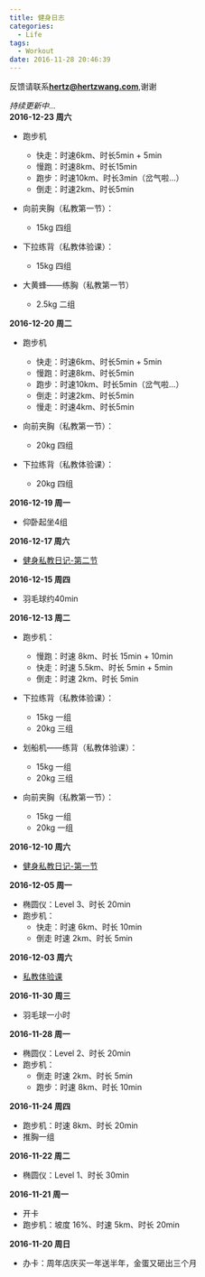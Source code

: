 ```yaml
---
title: 健身日志
categories:
  - Life
tags:
  - Workout
date: 2016-11-28 20:46:39
---
```


反馈请联系[**hertz@hertzwang.com**](mailto:hertz@hertzwang.com),谢谢

*持续更新中...*	
**2016-12-23 周六**

* 跑步机
	* 快走：时速6km、时长5min + 5min
	* 慢跑：时速8km、时长15min
	* 跑步：时速10km、时长3min（岔气啦...）	
	* 倒走：时速2km、时长5min 

* 向前夹胸（私教第一节）：
	* 15kg 四组

* 下拉练背（私教体验课）：
	* 15kg 四组 
	
* 大黄蜂——练胸（私教第一节）
	* 2.5kg 二组

**2016-12-20 周二**

* 跑步机
	* 快走：时速6km、时长5min + 5min
	* 慢跑：时速8km、时长5min
	* 跑步：时速10km、时长5min（岔气啦...）	
	* 倒走：时速2km、时长5min 
	* 慢走：时速4km、时长5min

* 向前夹胸（私教第一节）：
	* 20kg 四组


* 下拉练背（私教体验课）：
	* 20kg 四组 

<!-- more -->

**2016-12-19 周一**

* 仰卧起坐4组

**2016-12-17 周六**

* [健身私教日记-第二节](https://hertzwang.github.io/WorkoutLesson02.html)

**2016-12-15 周四**

* 羽毛球约40min

**2016-12-13 周二**

* 跑步机：
	* 慢跑：时速 8km、时长 15min + 10min
	* 快走：时速 5.5km、时长 5min + 5min
	* 倒走：时速 2km、时长 5min

* 下拉练背（私教体验课）：
	* 15kg 一组
	* 20kg 三组
	
* 划船机——练背（私教体验课）：
	* 15kg 一组
	* 20kg 三组
	
* 向前夹胸（私教第一节）：
	* 15kg 一组
	* 20kg 一组	


**2016-12-10 周六**

* [健身私教日记-第一节](https://hertzwang.github.io/WorkoutLesson01.html)


**2016-12-05 周一**

* 椭圆仪：Level 3、时长 20min
* 跑步机：
	* 快走：时速 6km、时长 10min
	* 倒走 时速 2km、时长 5min

**2016-12-03 周六**

* [私教体验课](https://hertzwang.github.io/WorkoutLesson00.html)


**2016-11-30 周三**

* 羽毛球一小时

**2016-11-28 周一**

* 椭圆仪：Level 2、时长 20min
* 跑步机：
	* 倒走 时速 2km、时长 5min
	* 跑步：时速 8km、时长 10min

**2016-11-24 周四**

* 跑步机：时速 8km、时长 20min
* 推胸一组

**2016-11-22 周二**

* 椭圆仪：Level 1、时长 30min 

**2016-11-21 周一**

* 开卡
* 跑步机：坡度 16%、时速 5km、时长 20min

**2016-11-20 周日**

* 办卡：周年店庆买一年送半年，金蛋又砸出三个月

